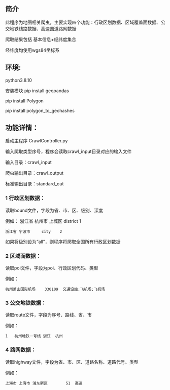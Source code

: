 ## 简介
此程序为地图相关爬虫，主要实现四个功能：行政区划数据、区域覆盖面数据、公交地铁线路数据、高速国道路网数据

爬取结果包括 基本信息+经纬度集合

经纬度均使用wgs84坐标系

## 环境: 
python3.8.10

安装模块
pip install geopandas

pip install Polygon

pip install polygon_to_geohashes

## 功能详情：
启动主程序 CrawlController.py

输入爬取类型序号，程序会读取crawl_input目录对应的输入文件

输入目录：crawl_input

爬虫输出目录：crawl_output

标准输出目录：standard_out

### 1 行政区划数据：
读取bound文件，字段为省、市、区、级别、深度

例如：
    浙江省	杭州市	上城区	district	1
    
    浙江省	宁波市		city	2
    
如果将级别设为“all”，则程序将爬取全国所有行政区划数据


### 2 区域面数据：
读取poi文件，字段为poi、行政区划代码、类型

例如：

    杭州萧山国际机场	330109	交通设施;飞机场;飞机场

### 3 公交地铁数据：
读取route文件，字段为序号、路线、省、市

例如：

    1	杭州地铁一号线	浙江	杭州

### 4 路网数据：
读取highway文件，字段为省、市、区、道路名称、道路代号、类型

例如：

    上海市	上海市	浦东新区		S1	高速

